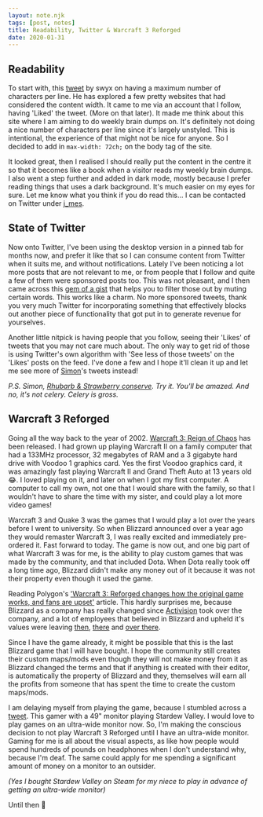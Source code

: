 ```yaml
---
layout: note.njk
tags: [post, notes]
title: Readability, Twitter & Warcraft 3 Reforged
date: 2020-01-31
---
```


## Readability

To start with, this [tweet](https://twitter.com/swyx/status/1222768044767727619) by swyx on having a maximum number of characters per line. He has explored a few pretty websites that had considered the content width. It came to me via an account that I follow, having 'Liked' the tweet. (More on that later). It made me think about this site where I am aiming to do weekly brain dumps on. It's definitely not doing a nice number of characters per line since it's largely unstyled. This is intentional, the experience of that might not be nice for anyone. So I decided to add in `max-width: 72ch;` on the body tag of the site. 

It looked great, then I realised I should really put the content in the centre it so that it becomes like a book when a visitor reads my weekly brain dumps. I also went a step further and added in dark mode, mostly because I prefer reading things that uses a dark background. It's much easier on my eyes for sure. Let me know what you think if you do read this… I can be contacted on Twitter under [j_mes](https://twitter.com/j_mes).

## State of Twitter

Now onto Twitter, I've been using the desktop version in a pinned tab for months now, and prefer it like that so I can consume content from Twitter when it suits me, and without notifications. Lately I've been noticing a lot more posts that are not relevant to me, or from people that I follow and quite a few of them were sponsored posts too. This was not pleasant, and I then came across this [gem of a gist](https://gist.github.com/IanColdwater/88b3341a7c4c0cf71c73ac56f9bd36ec) that helps you to filter those out by muting certain words. This works like a charm. No more sponsored tweets, thank you very much Twitter for incorporating something that effectively blocks out another piece of functionality that got put in to generate revenue for yourselves.

Another little nitpick is having people that you follow, seeing their 'Likes' of tweets that you may not care much about. The only way to get rid of those is using Twitter's own algorithm with 'See less of those tweets' on the 'Likes' posts on the feed. I've done a few and I hope it'll clean it up and let me see more of [Simon](https://twitter.com/simonleggsays)'s tweets instead! 

*P.S. Simon, [Rhubarb & Strawberry conserve](https://www.bonnemaman.co.uk/products/conserves/rhubarb-and-strawberry-conserve). Try it. You'll be amazed. And no, it's not celery. Celery is gross.*

## Warcraft 3 Reforged

Going all the way back to the year of 2002. [Warcraft 3: Reign of Chaos](https://en.wikipedia.org/wiki/Warcraft_III:_Reign_of_Chaos) has been released. I had grown up playing Warcraft II on a family computer that had a 133MHz processor, 32 megabytes of RAM and a 3 gigabyte hard drive with Voodoo 1 graphics card. Yes the first Voodoo graphics card, it was amazingly fast playing Warcraft II and Grand Theft Auto at 13 years old 😂. I loved playing on it, and later on when I got my first computer. A computer to call my own, not one that I would share with the family, so that I wouldn't have to share the time with my sister, and could play a lot more video games!

Warcraft 3 and Quake 3 was the games that I would play a lot over the years before I went to university. So when Blizzard announced over a year ago they would remaster Warcraft 3, I was really excited and immediately pre-ordered it. Fast forward to today. The game is now out, and one big part of what Warcraft 3 was for me, is the ability to play custom games that was made by the community, and that included Dota. When Dota really took off a long time ago, Blizzard didn't make any money out of it because it was not their property even though it used the game.

Reading Polygon's ['Warcraft 3: Reforged changes how the original game works, and fans are upset'](https://www.polygon.com/2020/1/29/21113975/warcraft-3-reforged-downgrade-launch-issues-fan-response-cutscenes-performance-custom-games-dota) article. This hardly surprises me, because Blizzard as a company has really changed since [Activision](https://en.wikipedia.org/wiki/Activision_Blizzard) took over the company, and a lot of employees that believed in Blizzard and upheld it's values were leaving [then](https://www.engadget.com/2013/11/27/ghostcrawler-to-leave-blizzard-entertainment/), [there](https://screenrant.com/blizzard-co-founder-leaves-company-three-decades/) and [over there](https://www.thegamer.com/blizzards-staff-still-unhappy-high-profile-employees-leaving/). 

Since I have the game already, it might be possible that this is the last Blizzard game that I will have bought. I hope the community still creates their custom maps/mods even though they will not make money from it as Blizzard changed the terms and that if anything is created with their editor, is automatically the property of Blizzard and they, themselves will earn all the profits from someone that has spent the time to create the custom maps/mods.

I am delaying myself from playing the game, because I stumbled across a [tweet](https://twitter.com/PiratessUnluck/status/1221563113419395072). This gamer with a 49" monitor playing Stardew Valley. I would love to play games on an ultra-wide monitor now. So, I'm making the conscious decision to not play Warcraft 3 Reforged until I have an ultra-wide monitor. Gaming for me is all about the visual aspects, as like how people would spend hundreds of pounds on headphones when I don't understand why, because I'm deaf. The same could apply for me spending a significant amount of money on a monitor to an outsider.

*(Yes I bought Stardew Valley on Steam for my niece to play in advance of getting an ultra-wide monitor)*

Until then 👋
